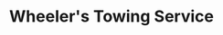 ---
title: "Wheeler's Towing Service"
url: /indianapolis/wheelers-towing-service/
shop: car repair
---